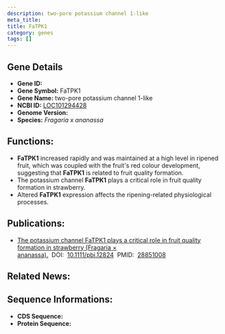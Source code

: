 ```yaml
---
description: two-pore potassium channel 1-like
meta_title:
title: FaTPK1
category: genes
tags: []
---
```


## Gene Details
- **Gene ID:**	[](https://www.maizegdb.org/gene_center/gene/)
- **Gene Symbol:** FaTPK1
- **Gene Name:** two-pore potassium channel 1-like
- **NCBI ID:** [LOC101294428](https://www.ncbi.nlm.nih.gov/gene/?term=LOC101294428)
- **Genome Version:** []()
- **Species:** *Fragaria x ananassa*

## Functions:
   - **FaTPK1** increased rapidly and was maintained at a high level in ripened fruit, which was coupled with the fruit's red colour development, suggesting that **FaTPK1** is related to fruit quality formation.
   - The potassium channel **FaTPK1** plays a critical role in fruit quality formation in strawberry.
   - Altered **FaTPK1** expression affects the ripening-related physiological processes.

## Publications:
   - [The potassium channel FaTPK1 plays a critical role in fruit quality formation in strawberry (Fragaria × ananassa).]( https://onlinelibrary.wiley.com/doi/10.1111/pbi.12824)&nbsp;&nbsp;DOI:&nbsp;&nbsp;[10.1111/pbi.12824](https://onlinelibrary.wiley.com/doi/10.1111/pbi.12824)&nbsp;&nbsp;PMID:&nbsp;&nbsp;[28851008](https://pubmed.ncbi.nlm.nih.gov/28851008/)

## Related News:

## Sequence Informations:
- **CDS Sequence:**
- **Protein Sequence:**
